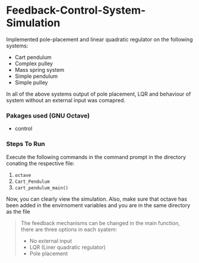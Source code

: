# Feedback-Control-System-Simulation

Implemented pole-placement and linear quadratic regulator on the following systems:
- Cart pendulum
- Complex pulley
- Mass spring system 
- Simple pendulum 
- Simple pulley 

In all of the above systems output of pole placement, LQR and behaviour of system without an external input was comapred. 

### Pakages used (GNU Octave)
- control

### Steps To Run
Execute the following commands in the command prompt in the directory conating the respective file:
1. `octave`
2. `Cart_Pendulum`
3. `cart_pendulum_main()`

Now, you can clearly view the simulation. Also, make sure that octave has been added in the envirnoment variables and you are in the same directory as the file

> The feedback mechanisms can be changed in the main function, there are three options in each syatem:
> - No external input 
> - LQR (Liner quadratic regulator)
> - Pole placement
